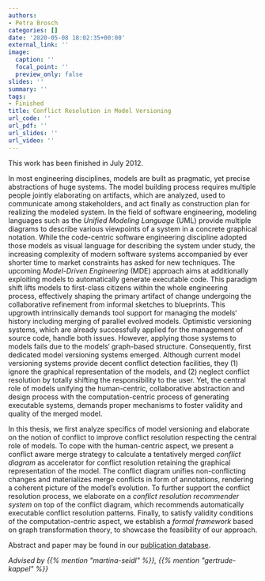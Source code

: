 ```yaml
---
authors:
- Petra Brosch
categories: []
date: '2020-05-08 18:02:35+00:00'
external_link: ''
image:
  caption: ''
  focal_point: ''
  preview_only: false
slides: ''
summary: ''
tags:
- Finished
title: Conflict Resolution in Model Versioning
url_code: ''
url_pdf: ''
url_slides: ''
url_video: ''
---
```


This work has been finished in July 2012.

In most engineering disciplines, models are built as pragmatic, yet precise abstractions of huge systems. The model building process requires multiple people jointly elaborating on artifacts, which are analyzed, used to communicate among stakeholders, and act finally as construction plan for realizing the modeled system. In the field of software engineering, modeling languages such as the _Unified Modeling Language_ (UML) provide multiple diagrams to describe various viewpoints of a system in a concrete graphical notation. While the code-centric software engineering discipline adopted those models as visual language for describing the system under study, the increasing complexity of modern software systems accompanied by ever shorter time to market constraints has asked for new techniques. The upcoming _Model-Driven Engineering_ (MDE) approach aims at additionally exploiting models to automatically generate executable code. This paradigm shift lifts models to first-class citizens within the whole engineering process, effectively shaping the primary artifact of change undergoing the collaborative refinement from informal sketches to blueprints. This upgrowth intrinsically demands tool support for managing the models‘ history including merging of parallel evolved models. Optimistic versioning systems, which are already successfully applied for the management of source code, handle both issues. However, applying those systems to models fails due to the models‘ graph-based structure. Consequently, first dedicated model versioning systems emerged. Although current model versioning systems provide decent conflict detection facilities, they (1) ignore the graphical representation of the models, and (2) neglect conflict resolution by totally shifting the responsibility to the user. Yet, the central role of models unifying the human-centric, collaborative abstraction and design process with the computation-centric process of generating executable systems, demands proper mechanisms to foster validity and quality of the merged model.

In this thesis, we first analyze specifics of model versioning and elaborate on the notion of conflict to improve conflict resolution respecting the central role of models. To cope with the human-centric aspect, we present a conflict aware merge strategy to calculate a tentatively merged _conflict diagram_ as accelerator for conflict resolution retaining the graphical representation of the model. The conflict diagram unifies non-conflicting changes and materializes merge conflicts in form of annotations, rendering a coherent picture of the model’s evolution. To further support the conflict resolution process, we elaborate on a _conflict resolution recommender system_ on top of the conflict diagram, which recommends automatically executable conflict resolution patterns. Finally, to satisfy validity conditions of the computation-centric aspect, we establish a _formal framework_ based on graph transformation theory, to showcase the feasibility of our approach.

Abstract and paper may be found in our <a class="external" href="http://publik.tuwien.ac.at/showentry.php?ID=208975&amp;lang=2">publication database</a>.

*Advised by {{% mention "martina-seidl" %}}, {{% mention "gertrude-kappel" %}}*